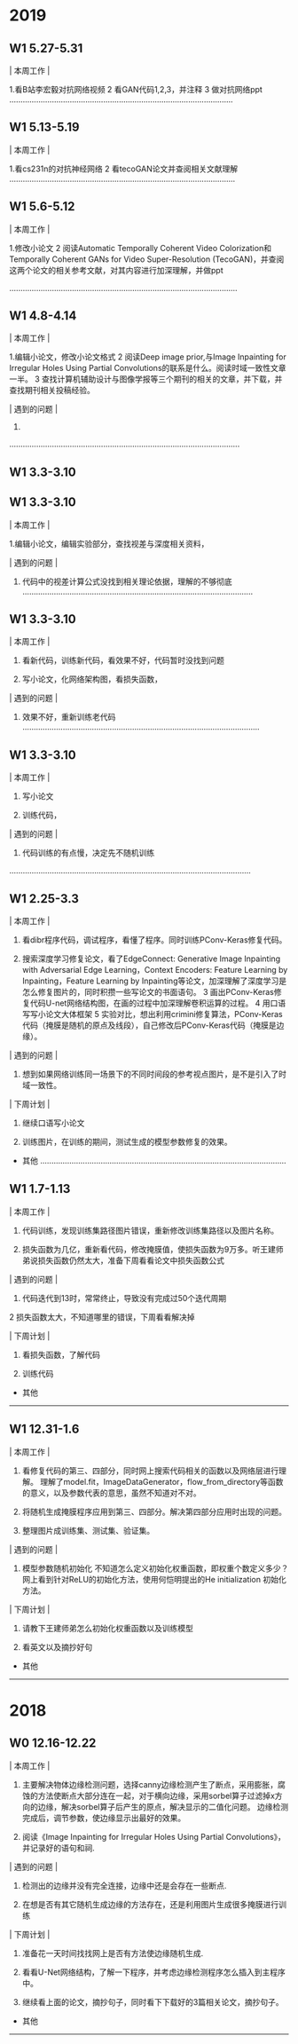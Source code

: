 # 2019
## W1 5.27-5.31
| 本周工作 | 

1.看B站李宏毅对抗网络视频
2 看GAN代码1,2,3，并注释
3 做对抗网络ppt
....................................................................................................
## W1 5.13-5.19
| 本周工作 | 

1.看cs231n的对抗神经网络
2 看tecoGAN论文并查阅相关文献理解
.....................................................................................................
## W1 5.6-5.12
| 本周工作 | 

1.修改小论文
2 阅读Automatic Temporally Coherent Video Colorization和Temporally Coherent GANs for Video Super-Resolution (TecoGAN)，并查阅这两个论文的相关参考文献，对其内容进行加深理解，并做ppt

......................................................................................................
## W1 4.8-4.14
| 本周工作 | 

1.编辑小论文，修改小论文格式
2 阅读Deep image prior,与Image Inpainting for Irregular Holes Using Partial Convolutions的联系是什么。阅读时域一致性文章一半。
3 查找计算机辅助设计与图像学报等三个期刊的相关的文章，并下载，并查找期刊相关投稿经验。



| 遇到的问题 | 

1. 
.......................................................................................................
## W1 3.3-3.10
## W1 3.3-3.10
| 本周工作 | 

1.编辑小论文，编辑实验部分，查找视差与深度相关资料，



| 遇到的问题 | 

1. 代码中的视差计算公式没找到相关理论依据，理解的不够彻底
.......................................................................................................
## W1 3.3-3.10
| 本周工作 | 

1. 看新代码，训练新代码，看效果不好，代码暂时没找到问题

2. 写小论文，化网络架构图，看损失函数，



| 遇到的问题 | 

1. 效果不好，重新训练老代码
..........................................................................................................
## W1 3.3-3.10
| 本周工作 | 

1. 写小论文

2. 训练代码，



| 遇到的问题 | 

1. 代码训练的有点慢，决定先不随机训练

............................................................................................................
## W1 2.25-3.3
| 本周工作 | 

1. 看dibr程序代码，调试程序，看懂了程序。同时训练PConv-Keras修复代码。

2. 搜索深度学习修复论文，看了EdgeConnect: Generative Image Inpainting with Adversarial Edge Learning，Context Encoders: Feature Learning      by Inpainting，Feature Learning by Inpainting等论文，加深理解了深度学习是怎么修复图片的，同时积攒一些写论文的书面语句。
3  画出PConv-Keras修复代码U-net网络结构图，在画的过程中加深理解卷积运算的过程。
4  用口语写写小论文大体框架
5  实验对比，想出利用crimini修复算法，PConv-Keras代码（掩膜是随机的原点及线段），自己修改后PConv-Keras代码（掩膜是边缘）。


| 遇到的问题 | 

1. 想到如果网络训练同一场景下的不同时间段的参考视点图片，是不是引入了时域一致性。


| 下周计划 | 

1. 继续口语写小论文

2. 训练图片，在训练的期间，测试生成的模型参数修复的效果。

* 其他
..............................................................................................................
## W1 1.7-1.13
| 本周工作 | 

1. 代码训练，发现训练集路径图片错误，重新修改训练集路径以及图片名称。

2. 损失函数为几亿，重新看代码，修改掩膜值，使损失函数为9万多。听王建师弟说损失函数仍然太大，准备下周看看论文中损失函数公式


| 遇到的问题 | 

1. 代码迭代到13时，常常终止，导致没有完成过50个迭代周期

2 损失函数太大，不知道哪里的错误，下周看看解决掉

| 下周计划 | 

1. 看损失函数，了解代码

2. 训练代码

* 其他
----------------------------------------------------------------------------------------------------------------------------------
## W1 12.31-1.6
| 本周工作 | 

1. 看修复代码的第三、四部分，同时网上搜索代码相关的函数以及网络层进行理解。
  理解了model.fit，ImageDataGenerator，flow_from_directory等函数的意义，以及参数代表的意思，虽然不知道对不对。

2. 将随机生成掩膜程序应用到第三、四部分。解决第四部分应用时出现的问题。

3. 整理图片成训练集、测试集、验证集。

| 遇到的问题 | 
1. 模型参数随机初始化
      不知道怎么定义初始化权重函数，即权重个数定义多少？网上看到针对ReLU的初始化方法，使用何恺明提出的He initialization 初始化方法。

| 下周计划 | 

1. 请教下王建师弟怎么初始化权重函数以及训练模型

2. 看英文以及摘抄好句

* 其他
------------------------------------------------------------
# 2018
## W0 12.16-12.22
| 本周工作 | 

1. 主要解决物体边缘检测问题，选择canny边缘检测产生了断点，采用膨胀，腐蚀的方法使断点大部分连在一起，对于横向边缘，采用sorbel算子过滤掉x方向的边缘，解决sorbel算子后产生的原点，解决显示的二值化问题。
  边缘检测完成后，调节参数，使边缘显示出最好的效果。

2. 阅读《Image Inpainting for Irregular Holes Using Partial Convolutions》，并记录好的语句和祠.

| 遇到的问题 | 
 
1. 检测出的边缘并没有完全连接，边缘中还是会存在一些断点.

2. 在想是否有其它随机生成边缘的方法存在，还是利用图片生成很多掩膜进行训练

| 下周计划 | 

1. 准备花一天时间找找网上是否有方法使边缘随机生成.

2. 看看U-Net网络结构，了解一下程序，并考虑边缘检测程序怎么插入到主程序中。

3. 继续看上面的论文，摘抄句子，同时看下下载好的3篇相关论文，摘抄句子。

* 其他
-------------------------------------------------------------

